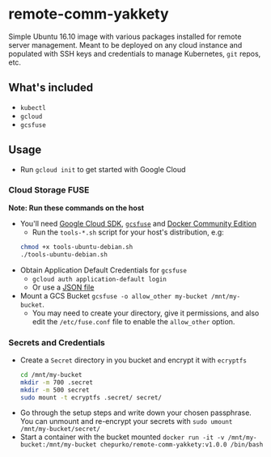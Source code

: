# remote-comm-yakkety
Simple Ubuntu 16.10 image with various packages installed for remote server management. Meant to be deployed on any cloud instance and populated with SSH keys and credentials to manage Kubernetes, `git` repos, etc.

## What's included
* `kubectl`
* `gcloud`
* `gcsfuse`

## Usage
* Run `gcloud init` to get started with Google Cloud

### Cloud Storage FUSE
**Note: Run these commands on the host**
* You'll need [Google Cloud SDK](https://cloud.google.com/sdk/docs/#install_the_latest_cloud_tools_version_cloudsdk_current_version "Google Cloud SDK Documentation"), [`gcsfuse`](https://github.com/GoogleCloudPlatform/gcsfuse/blob/master/docs/installing.md "gcsfuse/installing.md at master · GoogleCloudPlatform/gcsfuse") and [Docker Community Edition](https://store.docker.com/search?type=edition&offering=community "Docker Store")
  * Run the `tools-*.sh` script for your host's distribution, e.g:
  ```bash
  chmod +x tools-ubuntu-debian.sh
  ./tools-ubuntu-debian.sh
  ```
* Obtain Application Default Credentials for `gcsfuse`
  * `gcloud auth application-default login`
  * Or use a [JSON file](https://developers.google.com/identity/protocols/application-default-credentials#howtheywork "How the Application Default Credentials work")
* Mount a GCS Bucket `gcsfuse -o allow_other my-bucket /mnt/my-bucket`.
  * You may need to create your directory, give it permissions, and also edit the `/etc/fuse.conf` file to enable the `allow_other` option.

### Secrets and Credentials
* Create a `Secret` directory in you bucket and encrypt it with `ecryptfs`
  ```bash
  cd /mnt/my-bucket
  mkdir -m 700 .secret
  mkdir -m 500 secret
  sudo mount -t ecryptfs .secret/ secret/
  ```
* Go through the setup steps and write down your chosen passphrase. You can unmount and re-encrypt your secrets with `sudo umount /mnt/my-bucket/secret/`
* Start a container with the bucket mounted
  `docker run -it -v /mnt/my-bucket:/mnt/my-bucket chepurko/remote-comm-yakkety:v1.0.0 /bin/bash`
